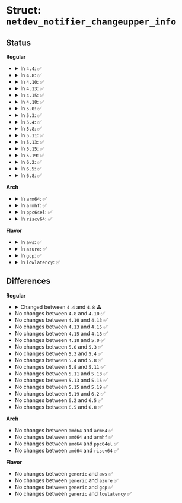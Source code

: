 # Struct: <code>netdev_notifier_changeupper_info</code>

## Status
<b>Regular</b>
<ul>
<li>
<details>
<summary>In <code>4.4</code>: ✅</summary>

```c
struct netdev_notifier_changeupper_info {
    struct netdev_notifier_info info;
    struct net_device *upper_dev;
    bool master;
    bool linking;
};
```
</details>
</li>
<li>
<details>
<summary>In <code>4.8</code>: ✅</summary>

```c
struct netdev_notifier_changeupper_info {
    struct netdev_notifier_info info;
    struct net_device *upper_dev;
    bool master;
    bool linking;
    void *upper_info;
};
```
</details>
</li>
<li>
<details>
<summary>In <code>4.10</code>: ✅</summary>

```c
struct netdev_notifier_changeupper_info {
    struct netdev_notifier_info info;
    struct net_device *upper_dev;
    bool master;
    bool linking;
    void *upper_info;
};
```
</details>
</li>
<li>
<details>
<summary>In <code>4.13</code>: ✅</summary>

```c
struct netdev_notifier_changeupper_info {
    struct netdev_notifier_info info;
    struct net_device *upper_dev;
    bool master;
    bool linking;
    void *upper_info;
};
```
</details>
</li>
<li>
<details>
<summary>In <code>4.15</code>: ✅</summary>

```c
struct netdev_notifier_changeupper_info {
    struct netdev_notifier_info info;
    struct net_device *upper_dev;
    bool master;
    bool linking;
    void *upper_info;
};
```
</details>
</li>
<li>
<details>
<summary>In <code>4.18</code>: ✅</summary>

```c
struct netdev_notifier_changeupper_info {
    struct netdev_notifier_info info;
    struct net_device *upper_dev;
    bool master;
    bool linking;
    void *upper_info;
};
```
</details>
</li>
<li>
<details>
<summary>In <code>5.0</code>: ✅</summary>

```c
struct netdev_notifier_changeupper_info {
    struct netdev_notifier_info info;
    struct net_device *upper_dev;
    bool master;
    bool linking;
    void *upper_info;
};
```
</details>
</li>
<li>
<details>
<summary>In <code>5.3</code>: ✅</summary>

```c
struct netdev_notifier_changeupper_info {
    struct netdev_notifier_info info;
    struct net_device *upper_dev;
    bool master;
    bool linking;
    void *upper_info;
};
```
</details>
</li>
<li>
<details>
<summary>In <code>5.4</code>: ✅</summary>

```c
struct netdev_notifier_changeupper_info {
    struct netdev_notifier_info info;
    struct net_device *upper_dev;
    bool master;
    bool linking;
    void *upper_info;
};
```
</details>
</li>
<li>
<details>
<summary>In <code>5.8</code>: ✅</summary>

```c
struct netdev_notifier_changeupper_info {
    struct netdev_notifier_info info;
    struct net_device *upper_dev;
    bool master;
    bool linking;
    void *upper_info;
};
```
</details>
</li>
<li>
<details>
<summary>In <code>5.11</code>: ✅</summary>

```c
struct netdev_notifier_changeupper_info {
    struct netdev_notifier_info info;
    struct net_device *upper_dev;
    bool master;
    bool linking;
    void *upper_info;
};
```
</details>
</li>
<li>
<details>
<summary>In <code>5.13</code>: ✅</summary>

```c
struct netdev_notifier_changeupper_info {
    struct netdev_notifier_info info;
    struct net_device *upper_dev;
    bool master;
    bool linking;
    void *upper_info;
};
```
</details>
</li>
<li>
<details>
<summary>In <code>5.15</code>: ✅</summary>

```c
struct netdev_notifier_changeupper_info {
    struct netdev_notifier_info info;
    struct net_device *upper_dev;
    bool master;
    bool linking;
    void *upper_info;
};
```
</details>
</li>
<li>
<details>
<summary>In <code>5.19</code>: ✅</summary>

```c
struct netdev_notifier_changeupper_info {
    struct netdev_notifier_info info;
    struct net_device *upper_dev;
    bool master;
    bool linking;
    void *upper_info;
};
```
</details>
</li>
<li>
<details>
<summary>In <code>6.2</code>: ✅</summary>

```c
struct netdev_notifier_changeupper_info {
    struct netdev_notifier_info info;
    struct net_device *upper_dev;
    bool master;
    bool linking;
    void *upper_info;
};
```
</details>
</li>
<li>
<details>
<summary>In <code>6.5</code>: ✅</summary>

```c
struct netdev_notifier_changeupper_info {
    struct netdev_notifier_info info;
    struct net_device *upper_dev;
    bool master;
    bool linking;
    void *upper_info;
};
```
</details>
</li>
<li>
<details>
<summary>In <code>6.8</code>: ✅</summary>

```c
struct netdev_notifier_changeupper_info {
    struct netdev_notifier_info info;
    struct net_device *upper_dev;
    bool master;
    bool linking;
    void *upper_info;
};
```
</details>
</li>
</ul>
<b>Arch</b>
<ul>
<li>
<details>
<summary>In <code>arm64</code>: ✅</summary>

```c
struct netdev_notifier_changeupper_info {
    struct netdev_notifier_info info;
    struct net_device *upper_dev;
    bool master;
    bool linking;
    void *upper_info;
};
```
</details>
</li>
<li>
<details>
<summary>In <code>armhf</code>: ✅</summary>

```c
struct netdev_notifier_changeupper_info {
    struct netdev_notifier_info info;
    struct net_device *upper_dev;
    bool master;
    bool linking;
    void *upper_info;
};
```
</details>
</li>
<li>
<details>
<summary>In <code>ppc64el</code>: ✅</summary>

```c
struct netdev_notifier_changeupper_info {
    struct netdev_notifier_info info;
    struct net_device *upper_dev;
    bool master;
    bool linking;
    void *upper_info;
};
```
</details>
</li>
<li>
<details>
<summary>In <code>riscv64</code>: ✅</summary>

```c
struct netdev_notifier_changeupper_info {
    struct netdev_notifier_info info;
    struct net_device *upper_dev;
    bool master;
    bool linking;
    void *upper_info;
};
```
</details>
</li>
</ul>
<b>Flavor</b>
<ul>
<li>
<details>
<summary>In <code>aws</code>: ✅</summary>

```c
struct netdev_notifier_changeupper_info {
    struct netdev_notifier_info info;
    struct net_device *upper_dev;
    bool master;
    bool linking;
    void *upper_info;
};
```
</details>
</li>
<li>
<details>
<summary>In <code>azure</code>: ✅</summary>

```c
struct netdev_notifier_changeupper_info {
    struct netdev_notifier_info info;
    struct net_device *upper_dev;
    bool master;
    bool linking;
    void *upper_info;
};
```
</details>
</li>
<li>
<details>
<summary>In <code>gcp</code>: ✅</summary>

```c
struct netdev_notifier_changeupper_info {
    struct netdev_notifier_info info;
    struct net_device *upper_dev;
    bool master;
    bool linking;
    void *upper_info;
};
```
</details>
</li>
<li>
<details>
<summary>In <code>lowlatency</code>: ✅</summary>

```c
struct netdev_notifier_changeupper_info {
    struct netdev_notifier_info info;
    struct net_device *upper_dev;
    bool master;
    bool linking;
    void *upper_info;
};
```
</details>
</li>
</ul>

## Differences
<b>Regular</b>
<ul>
<li>
<details>
<summary>Changed between <code>4.4</code> and <code>4.8</code> ⚠️</summary>
<ul>
<li>
<b>Field added. </b>
<code>void *upper_info</code>
</li>
</ul>
</details>
</li>
<li>
No changes between <code>4.8</code> and <code>4.10</code> ✅
</li>
<li>
No changes between <code>4.10</code> and <code>4.13</code> ✅
</li>
<li>
No changes between <code>4.13</code> and <code>4.15</code> ✅
</li>
<li>
No changes between <code>4.15</code> and <code>4.18</code> ✅
</li>
<li>
No changes between <code>4.18</code> and <code>5.0</code> ✅
</li>
<li>
No changes between <code>5.0</code> and <code>5.3</code> ✅
</li>
<li>
No changes between <code>5.3</code> and <code>5.4</code> ✅
</li>
<li>
No changes between <code>5.4</code> and <code>5.8</code> ✅
</li>
<li>
No changes between <code>5.8</code> and <code>5.11</code> ✅
</li>
<li>
No changes between <code>5.11</code> and <code>5.13</code> ✅
</li>
<li>
No changes between <code>5.13</code> and <code>5.15</code> ✅
</li>
<li>
No changes between <code>5.15</code> and <code>5.19</code> ✅
</li>
<li>
No changes between <code>5.19</code> and <code>6.2</code> ✅
</li>
<li>
No changes between <code>6.2</code> and <code>6.5</code> ✅
</li>
<li>
No changes between <code>6.5</code> and <code>6.8</code> ✅
</li>
</ul>
<b>Arch</b>
<ul>
<li>
No changes between <code>amd64</code> and <code>arm64</code> ✅
</li>
<li>
No changes between <code>amd64</code> and <code>armhf</code> ✅
</li>
<li>
No changes between <code>amd64</code> and <code>ppc64el</code> ✅
</li>
<li>
No changes between <code>amd64</code> and <code>riscv64</code> ✅
</li>
</ul>
<b>Flavor</b>
<ul>
<li>
No changes between <code>generic</code> and <code>aws</code> ✅
</li>
<li>
No changes between <code>generic</code> and <code>azure</code> ✅
</li>
<li>
No changes between <code>generic</code> and <code>gcp</code> ✅
</li>
<li>
No changes between <code>generic</code> and <code>lowlatency</code> ✅
</li>
</ul>
